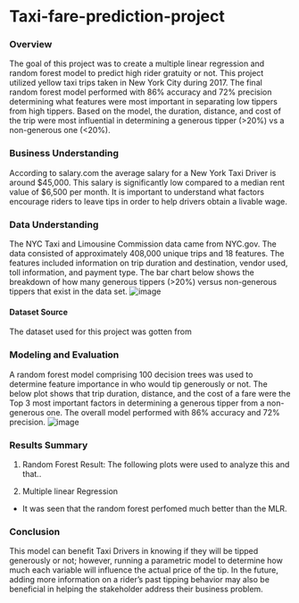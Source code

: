 # Taxi-fare-prediction-project

### Overview
The goal of this project was to create a multiple linear regression and random forest model to predict high rider gratuity or not. This project utilized yellow taxi trips taken in New York City during 2017. The final random forest model performed with 86% accuracy and 72% precision determining what features were most important in separating low tippers from high tippers. Based on the model, the duration, distance, and cost of the trip were most influential in determining a generous tipper (>20%) vs a non-generous one (<20%). 

### Business Understanding
According to salary.com the average salary for a New York Taxi Driver is around $45,000. This salary is significantly low compared to a median rent value of $6,500 per month. It is important to understand what factors encourage riders to leave tips in order to help drivers obtain a livable wage. 

### Data Understanding
The NYC Taxi and Limousine Commission data came from NYC.gov. The data consisted of approximately 408,000 unique trips and 18 features. The features included information on trip duration and destination, vendor used, toll information, and payment type. The bar chart below shows the breakdown of how many generous tippers (>20%) versus non-generous tippers that exist in the data set. 
![image](https://github.com/Dherneyboy/Taxi-fare-prediction-project/assets/148950017/0cd3e94e-63c0-42a6-afd7-0e4604170bb4)

#### Dataset Source
The dataset used for this project was gotten from <link>

### Modeling and Evaluation
A random forest model comprising 100 decision trees was used to determine feature importance in who would tip generously or not. The below plot shows that trip duration, distance, and the cost of a fare were the Top 3 most important factors in determining a generous tipper from a non-generous one. The overall model performed with 86% accuracy and 72% precision. 
![image](https://github.com/Dherneyboy/Taxi-fare-prediction-project/assets/148950017/bb37c830-98d1-47da-9363-96a82f4db815)

### Results Summary
1. Random Forest Result: The following plots were used to analyze this and that..

2. Multiple linear Regression

- It was seen that the random forest perfomed much better than the MLR.

  
### Conclusion
This model can benefit Taxi Drivers in knowing if they will be tipped generously or not; however, running a parametric model to determine how much each variable will influence the actual price of the tip. In the future, adding more information on a rider’s past tipping behavior may also be beneficial in helping the stakeholder address their business problem. 

